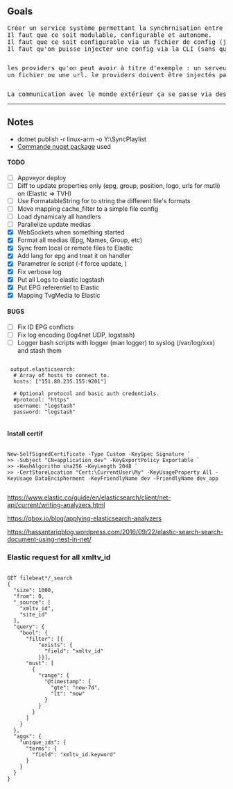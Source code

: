 ﻿## Goals
<pre>Créer un service système permettant la synchrnisation entre des providers différents. 
Il faut que ce soit modulable, configurable et autonome.
Il faut que ce soit configurable via un fichier de config (json de préférence).
Il faut qu'on puisse injecter une config via la CLI (sans que le fichier de config soit présent sur le disque dur). ça sera utile dans le cas d'un appel par la web API
</pre>
<pre><p>les providers qu'on peut avoir à titre d'exemple : un serveur Elastic, un serveur TvHeadend, une base de données 
un fichier ou une url. le providers doivent être injectés par DLL, pour que ce soit extensible</p></pre>
<pre>La communication avec le monde extérieur ça se passe via des API ou des WebHooks</pre>
---------------------------
## Notes
 - dotnet publish -r linux-arm -o Y:\SyncPlaylist
 - [Commande nuget package](https://github.com/gsscoder/commandline) used
#### TODO
- [ ] Appveyor deploy
- [ ] Diff to update properties only (epg, group, position, logo, urls for mutli) on (Elastic => TVH)
- [ ] Use FormatableString for to string the different file's formats
- [ ] Move mapping cache_filter to a simple file config
- [ ] Load dynamicaly all handlers
- [ ] Parallelize update medias
- [x] WebSockets when something started
- [x] Format all medias (Epg, Names, Group, etc)
- [x] Sync from local or remote files to Elastic
- [x] Add lang for epg and treat it on handler
- [x] Parametrer le script (-f force update, )
- [x] Fix verbose log
- [x] Put all Logs to elastic logstash
- [x] Put EPG referentiel to Elastic
- [x] Mapping TvgMedia to Elastic

#### BUGS

- [ ] Fix ID EPG conflicts
- [ ] Fix log encoding (log4net UDP, logstash)
- [ ] Logger bash scripts with logger (man logger) to syslog (/var/log/xxx) and stash them

<pre><code>
 output.elasticsearch:
  # Array of hosts to connect to.
  hosts: ["151.80.235.155:9201"]

  # Optional protocol and basic auth credentials.
  #protocol: "https"
  username: "logstash"
  password: "logstash"
 </code></pre>

#### Install certif

<pre><code>
New-SelfSignedCertificate -Type Custom -KeySpec Signature `
>> -Subject "CN=application_dev" -KeyExportPolicy Exportable `
>> -HashAlgorithm sha256 -KeyLength 2048 `
>> -CertStoreLocation "Cert:\CurrentUser\My" -KeyUsageProperty All -KeyUsage DataEncipherment -KeyFriendlyName dev -FriendlyName dev_app
 </code></pre>

https://www.elastic.co/guide/en/elasticsearch/client/net-api/current/writing-analyzers.html

https://qbox.io/blog/applying-elasticsearch-analyzers

https://hassantariqblog.wordpress.com/2016/09/22/elastic-search-search-document-using-nest-in-net/

### Elastic request for all xmltv_id
<pre><code>
GET filebeat*/_search
{
  "size": 1000,
  "from": 0,
  "_source": [
    "xmltv_id",
    "site_id"
  ],
  "query": {
    "bool": {
      "filter": [{
          "exists": {
            "field": "xmltv_id"
          }}],
      "must": [
        {
          "range": {
            "@timestamp": {
              "gte": "now-7d",
              "lt": "now"
            }
          }
        }
      ]
    }
  },
  "aggs": {
    "unique_ids": {
      "terms": {
        "field": "xmltv_id.keyword"
      }
    }
  }
}
</code></pre>